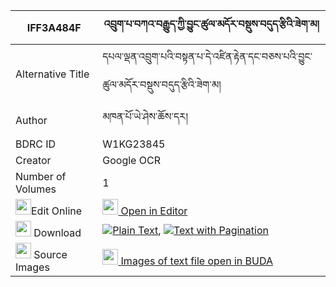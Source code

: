 |IFF3A484F|འབྲུག་པ་བཀའ་བརྒྱུད་ཀྱི་བྱུང་ཚུལ་མདོར་བསྡུས་བདུད་རྩིའི་ཟེག་མ། 
| --- | --- 
|Alternative Title |དཔལ་ལྡན་འབྲུག་པའི་བསྟན་པ་དེ་འཛིན་རྟེན་དང་བཅས་པའི་བྱུང་ཚུལ་མདོར་བསྡུས་བདུད་རྩིའི་ཟེག་མ།
|Author| མཁན་པོ་ཡེ་ཤེས་ཆོས་དར།
|BDRC ID | W1KG23845
|Creator | Google OCR
|Number of Volumes| 1
|<img width="25" src="https://img.icons8.com/color/25/000000/edit-property.png">Edit Online| [<img width="25" src="https://avatars.githubusercontent.com/u/45091458?s=200&v=4"> Open in Editor](http://editor.openpecha.org/IFF3A484F)
|<img width="25" src="https://img.icons8.com/fluent/48/000000/download-2.png"/>  Download | [![](https://img.icons8.com/color/20/000000/txt.png)Plain Text](https://github.com/Openpecha/IFF3A484F/releases/download/v1/drukpa_ka_gyu_kyi_jungtsul_dor_plain_IFF3A484F.zip), [![](https://img.icons8.com/color/20/000000/txt.png)Text with Pagination](https://github.com/Openpecha/IFF3A484F/releases/download/v1/drukpa_ka_gyu_kyi_jungtsul_dor_pages_IFF3A484F.zip)
|<img width="25" src="https://img.icons8.com/plasticine/100/000000/pictures-folder.png"/>  Source Images | [<img width="25" src="https://library.bdrc.io/icons/BUDA-small.svg"> Images of text file open in BUDA](https://library.bdrc.io/show/bdr:W1KG23845)